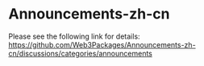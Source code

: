 # Announcements-zh-cn

Please see the following link for details:
https://github.com/Web3Packages/Announcements-zh-cn/discussions/categories/announcements
